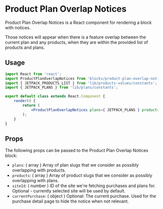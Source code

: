 # Product Plan Overlap Notices

Product Plan Overlap Notices is a React component for rendering a block with notices.

Those notices will appear when there is a feature overlap between the current plan and any products, when they are within the provided list of products and plans.

## Usage

```jsx
import React from 'react';
import ProductPlanOverlapNotices from 'blocks/product-plan-overlap-notices';
import { JETPACK_PRODUCTS_LIST } from 'lib/products-values/constants';
import { JETPACK_PLANS } from 'lib/plans/constants';

export default class extends React.Component {
	render() {
		return (
			<ProductPlanOverlapNotices plans={ JETPACK_PLANS } products={ JETPACK_PRODUCTS_LIST } />
		);
	}
}
```

## Props

The following props can be passed to the Product Plan Overlap Notices block:

- `plans`: ( array ) Array of plan slugs that we consider as possibly overlapping with products.
- `products`: ( array ) Array of product slugs that we consider as possibly overlapping with plans.
- `siteId`: ( number ) ID of the site we're fetching purchases and plans for. Optional - currently selected site will be used by default.
- `currentPurchase`: ( object ) Optional: The current purchase. Used for the purchase detail page to hide the notice when not relevant.
